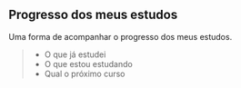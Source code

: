 ## Progresso dos meus estudos

Uma forma de acompanhar o progresso dos meus estudos.

> - O que já estudei
> - O que estou estudando
> - Qual o próximo curso